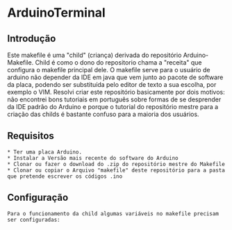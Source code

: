# ArduinoTerminal

## Introdução

Este makefile é uma "child" (criança) derivada do repositório Arduino-Makefile. Child é como o dono do repositorio chama a "receita"
que configura o makefile principal dele. O makefile serve para o usuário de arduino não depender da IDE em java que vem junto ao pacote
de software da placa, podendo ser substituída pelo editor de texto a sua escolha, por exemplo o VIM.
Resolvi criar este repositório basicamente por dois motivos: não encontrei bons tutoriais em português sobre formas de se desprender da
IDE padrão do Arduino e porque o tutorial do repositório mestre para a criação das childs é bastante confuso para a maioria dos usuários.

## Requisitos
    * Ter uma placa Arduino.
    * Instalar a Versão mais recente do software do Arduino
    * Clonar ou fazer o download do .zip do repositório mestre do Makefile
    * Clonar ou copiar o Arquivo "makefile" deste repositório para a pasta que pretende escrever os códigos .ino

## Configuração
    Para o funcionamento da child algumas variáveis no makefile precisam ser configuradas:
